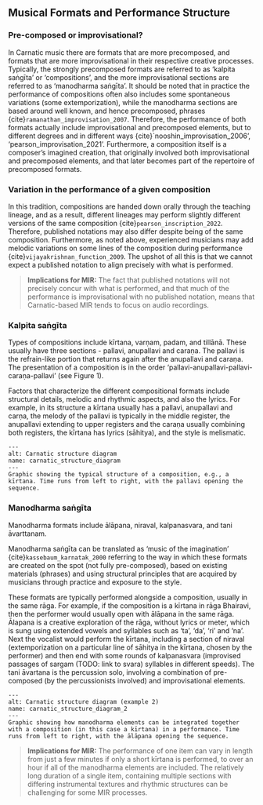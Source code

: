 ## Musical Formats and Performance Structure
### Pre-composed or improvisational?
In Carnatic music there are formats that are more precomposed, and formats that are more improvisational in their respective creative processes. Typically, the strongly precomposed formats are referred to as ‘kalpita saṅgīta’ or ‘compositions’, and the more improvisational sections are referred to as ‘manodharma saṅgīta’. It should be noted that in practice the performance of compositions often also includes some spontaneous variations (some extemporization), while the manodharma sections are based around well known, and hence precomposed, phrases {cite}`ramanathan_improvisation_2007`. Therefore, the performance of both formats actually include improvisational and precomposed elements, but to different degrees and in different ways {cite}`nooshin_improvisation_2006’, ‘pearson_improvisation_2021’. Furthermore, a composition itself is a composer’s imagined creation, that originally involved both improvisational and precomposed elements, and that later becomes part of the repertoire of precomposed formats.  


### Variation in the performance of a given composition
In this tradition, compositions are handed down orally through the teaching lineage, and as a result, different lineages may perform slightly different versions of the same composition {cite}`pearson_inscription_2022`. Therefore, published notations may also differ despite being of the same composition. Furthermore, as noted above, experienced musicians may add melodic variations on some lines of the composition during performance {cite}`vijayakrishnan_function_2009`. The upshot of all this is that we cannot expect a published notation to align precisely with what is performed. 

> **Implications for MIR:** 
> The fact that published notations will not precisely concur with what is performed, and that much of the performance is improvisational
> with no published notation, means that Carnatic-based MIR tends to focus on audio recordings. 


### Kalpita saṅgīta

Types of compositions include kīrtana, varṇam, padam, and tillānā. These usually have three sections - pallavi, anupallavi and caraṇa. The pallavi is the refrain-like portion that returns again after the anupallavi and caraṇa. The presentation of a composition is in the order ‘pallavi-anupallavi-pallavi-caraṇa-pallavi’ (see Figure 1). 

Factors that characterize the different compositional formats include structural details, melodic and rhythmic aspects, and also the lyrics. For example, in its structure a kīrtana usually has a pallavi, anupallavi and carṇa, the melody of the pallavi is typically in the middle register, the anupallavi extending to upper registers and the caraṇa usually combining both registers, the kīrtana has lyrics (sāhitya), and the style is melismatic.

```{figure} ../images/structure.png
---
alt: Carnatic structure diagram
name: carnatic_structure_diagram
---
Graphic showing the typical structure of a composition, e.g., a kīrtana. Time runs from left to right, with the pallavi opening the sequence. 
```

### Manodharma saṅgīta
Manodharma formats include ālāpana, niraval, kalpanasvara, and tani āvarttanam. 

Manodharma saṅgīta can be translated as ‘music of the imagination’ {cite}`kassebaum_karnatak_2000` referring to the way in which these formats are created on the spot (not fully pre-composed), based on existing materials (phrases) and using structural principles that are acquired by musicians through practice and exposure to the style. 

These formats are typically performed alongside a composition, usually in the same rāga. For example, if the composition is a kīrtana in rāga Bhairavi, then the performer would usually open with ālāpana in the same rāga. Ālapana is a creative exploration of the rāga, without lyrics or meter, which is sung using extended vowels and syllables such as ‘ta’, ‘da’, ‘ri’ and ‘na’. Next the vocalist would perform the kīrtana, including a section of niraval (extemporization on a particular line of sāhitya in the kīrtana, chosen by the performer) and then end with some rounds of kalpanasvara (improvised passages of sargam (TODO: link to svara) syllables in different speeds). The tani āvartana is the percussion solo, involving a combination of pre-composed (by the percussionists involved) and improvisational elements.


```{figure} ../images/structure_2.png
---
alt: Carnatic structure diagram (example 2)
name: carnatic_structure_diagram_2
---
Graphic showing how manodharma elements can be integrated together with a composition (in this case a kīrtana) in a performance. Time runs from left to right, with the ālāpana opening the sequence. 
```


> **Implications for MIR:**
> The performance of one item can vary in length from just a few minutes if only a short kīrtana is performed, to over an hour if all of
> the manodharma elements are included. The relatively long duration of a single item, containing multiple sections with differing instrumental textures and 
> rhythmic structures can be challenging for some MIR processes. 
